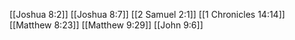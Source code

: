 [[Joshua 8:2]]
[[Joshua 8:7]]
[[2 Samuel 2:1]]
[[1 Chronicles 14:14]]
[[Matthew 8:23]]
[[Matthew 9:29]]
[[John 9:6]]
